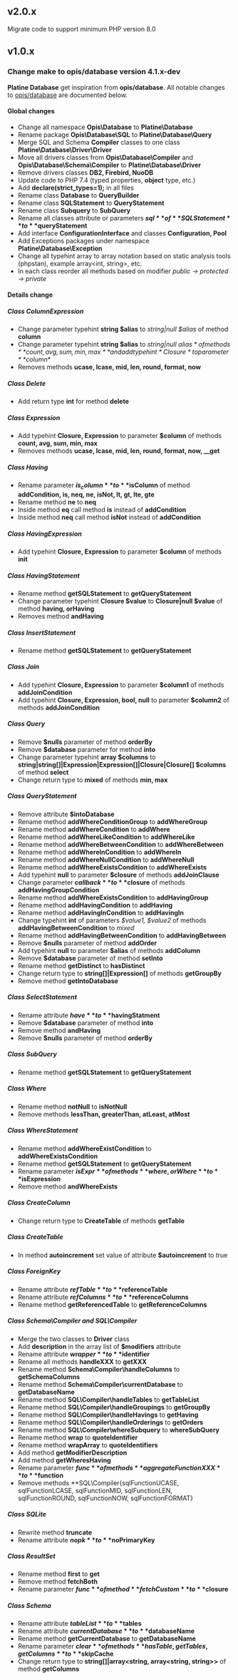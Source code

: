 ## v2.0.x
Migrate code to support minimum PHP version 8.0  

## v1.0.x
### Change make to opis/database version 4.1.x-dev
**Platine Database** get inspiration from **opis/database**. 
All notable changes to [opis/database](https://github.com/opis/database) are documented below.

#### Global changes

- Change all namespace **Opis\Database** to **Platine\Database**
- Rename package **Opis\Database\SQL** to **Platine\Database\Query**
- Merge SQL and Schema **Compiler** classes to one class **Platine\Database\Driver\Driver**
- Move all drivers classes from **Opis\Database\Compiler** and **Opis\Database\Schema\Compiler**  to **Platine\Database\Driver**
- Remove drivers classes **DB2, Firebird, NuoDB**
- Update code to PHP 7.4 (typed properties, **object** type, etc.)
- Add **declare(strict_types=1);** in all files
- Rename class **Database** to **QueryBuilder**
- Rename class **SQLStatement** to **QueryStatement**
- Rename class **Subquery** to **SubQuery**
- Rename all classes attribute or parameters **$sql** of **SQLStatement** to **$queryStatement**
- Add interface **ConfigurationInterface** and classes **Configuration, Pool** 
- Add Exceptions packages under namespace **Platine\Database\Exception**
- Change all typehint array to array notation based on static analysis tools (phpstan), example array<int, string>, etc.
- In each class reorder all methods based on modifier *public -> protected -> private*

#### Details change

##### Class ColumnExpression
- Change parameter typehint **string $alias** to *string|null $alias* of method **column**
- Change parameter typehint **string $alias** to *string|null $alias* of methods **count, avg, sum, min, max** and add typehint *Closure* to parameter **$column**
- Removes methods **ucase, lcase, mid, len, round, format, now**

##### Class Delete
- Add return type **int** for method **delete**

##### Class Expression
- Add typehint **Closure, Expression** to parameter **$column** of methods **count, avg, sum, min, max** 
- Removes methods **ucase, lcase, mid, len, round, format, now, __get**

##### Class Having
- Rename parameter **$is_column** to **$isColumn** of method **addCondition, is, neq, ne, isNot, lt, gt, lte, gte**
- Rename method **ne** to **neq**
- Inside method **eq** call method **is** instead of **addCondition**
- Inside method **neq** call method **isNot** instead of **addCondition**

##### Class HavingExpression
- Add typehint **Closure, Expression** to parameter **$column** of methods **init** 

##### Class HavingStatement
- Rename method **getSQLStatement** to **getQueryStatement**
- Change parameter typehint **Closure $value** to **Closure|null $value** of method **having, orHaving**
- Removes method **andHaving**

##### Class InsertStatement
- Rename method **getSQLStatement** to **getQueryStatement**

##### Class Join
- Add typehint **Closure, Expression** to parameter **$column1** of methods **addJoinCondition** 
- Add typehint **Closure, Expression, bool, null** to parameter **$column2** of methods **addJoinCondition** 


##### Class Query
- Remove **$nulls** parameter of method **orderBy**
- Remove **$database** parameter for method **into**
- Change parameter typehint **array $columns** to **string|string[]|Expression|Expression[]|Closure|Closure[] $columns** of method **select**
- Change return type to **mixed** of methods **min, max**


##### Class QueryStatement
- Remove attribute **$intoDatabase**
- Rename method **addWhereConditionGroup** to **addWhereGroup**
- Rename method **addWhereCondition** to **addWhere**
- Rename method **addWhereLikeCondition** to **addWhereLike**
- Rename method **addWhereBetweenCondition** to **addWhereBetween**
- Rename method **addWhereInCondition** to **addWhereIn**
- Rename method **addWhereNullCondition** to **addWhereNull**
- Rename method **addWhereExistsCondition** to **addWhereExists**
- Add typehint **null** to parameter **$closure** of methods **addJoinClause** 
- Change parameter **$callback** to **$closure** of methods **addHavingGroupCondition** 
- Rename method **addWhereExistsCondition** to **addHavingGroup**
- Rename method **addHavingCondition** to **addHaving**
- Rename method **addHavingInCondition** to **addHavingIn**
- Change typehint **int** of parameters *$value1, $value2* of methods **addHavingBetweenCondition** to *mixed* 
- Rename method **addHavingBetweenCondition** to **addHavingBetween**
- Remove **$nulls** parameter of method **addOrder**
- Add typehint **null** to parameter **$alias** of methods **addColumn** 
- Remove **$database** parameter of method **setInto**
- Rename method **getDistinct** to **hasDistinct**
- Change return type to **string[]|Expression[]** of methods **getGroupBy**
- Remove method **getIntoDatabase**


##### Class SelectStatement
- Rename attribute **$have** to **$havingStatment**
- Remove **$database** parameter of method **into**
- Remove method **andHaving**
- Remove **$nulls** parameter of method **orderBy**


##### Class SubQuery
- Rename method **getSQLStatement** to **getQueryStatement**


##### Class Where
- Rename method **notNull** to **isNotNull**
- Remove methods **lessThan, greaterThan, atLeast, atMost**


##### Class WhereStatement
- Rename method **addWhereExistCondition** to **addWhereExistsCondition**
- Rename method **getSQLStatement** to **getQueryStatement**
- Rename parameter **$isExpr** of methods **where, orWhere** to **$isExpression**
- Remove method **andWhereExists**


##### Class CreateColumn
- Change return type to **CreateTable** of methods **getTable**

##### Class CreateTable
- In method **autoincrement** set value of attribute **$autoincrement** to true


##### Class ForeignKey
- Rename attribute **$refTable** to **$referenceTable**
- Rename attribute **$refColumns** to **$referenceColumns**
- Rename method **getReferencedTable** to **getReferenceColumns**

##### Class Schema\Compiler and SQL\Compiler
- Merge the two classes to **Driver** class
- Add **description** in the array list of **$modifiers** attribute 
- Rename attribute **$wrapper** to **$identifier**
- Rename all methods **handleXXX** to **getXXX**
- Rename method **Schema\Compiler\handleColumns** to **getSchemaColumns**
- Rename method **Schema\Compiler\currentDatabase** to **getDatabaseName**
- Rename method **SQL\Compiler\handleTables** to **getTableList**
- Rename method **SQL\Compiler\handleGroupings** to **getGroupBy**
- Rename method **SQL\Compiler\handleHavings** to **getHaving**
- Rename method **SQL\Compiler\handleOrderings** to **getOrders**
- Rename method **SQL\Compiler\whereSubquery** to **whereSubQuery**
- Rename method **wrap** to **quoteIdentifier**
- Rename method **wrapArray** to **quoteIdentifiers**
- Add method **getModifierDescription**
- Add method **getWheresHaving**
- Rename parameter **$func** of methods **aggregateFunctionXXX** to **$function**
- Remove methods **SQL\Compiler\{sqlFunctionUCASE, sqlFunctionLCASE, sqlFunctionMID, sqlFunctionLEN, sqlFunctionROUND, sqlFunctionNOW, sqlFunctionFORMAT}

##### Class SQLite
- Rewrite method **truncate**
- Rename attribute **$nopk** to **$noPrimaryKey**

##### Class ResultSet
- Rename method **first** to **get**
- Remove method **fetchBoth**
- Rename parameter **$func** of method **fetchCustom** to **$closure**

##### Class Schema
- Rename attribute **$tableList** to **$tables**
- Rename attribute **$currentDatabase** to **$databaseName**
- Rename method **getCurrentDatabase** to **getDatabaseName**
- Rename parameter **$clear** of methods **hasTable, getTables, getColumns** to **$skipCache**
- Change return type to **string[]|array<string, array<string, string>>** of method **getColumns**
